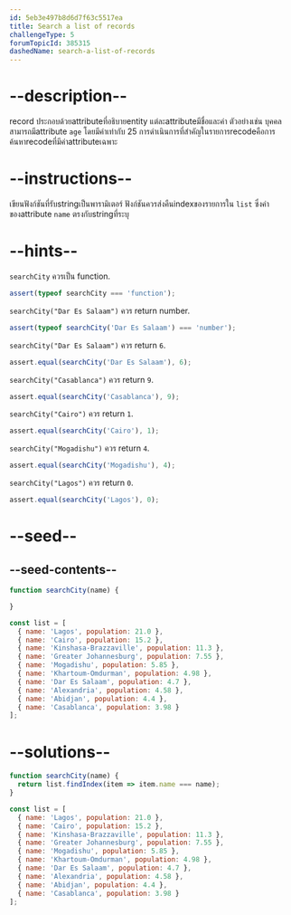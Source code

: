 ```yaml
---
id: 5eb3e497b8d6d7f63c5517ea
title: Search a list of records
challengeType: 5
forumTopicId: 385315
dashedName: search-a-list-of-records
---
```


# --description--

record ประกอบด้วยattributeที่อธิบายentity แต่ละattributeมีชื่อและค่า ตัวอย่างเช่น บุคคลสามารถมีattribute `age` โดยมีค่าเท่ากับ 25 การดำเนินการที่สำคัญในรายการrecodeคือการค้นหาrecodeที่มีค่าattributeเฉพาะ

# --instructions--

เขียนฟังก์ชันที่รับstringเป็นพารามิเตอร์ ฟังก์ชันควรส่งคืนindexของรายการใน `list` ซึ่งค่าของattribute `name` ตรงกับstringที่ระบุ

# --hints--

`searchCity` ควรเป็น function.

```js
assert(typeof searchCity === 'function');
```

`searchCity("Dar Es Salaam")` ควร return number.

```js
assert(typeof searchCity('Dar Es Salaam') === 'number');
```

`searchCity("Dar Es Salaam")` ควร return `6`.

```js
assert.equal(searchCity('Dar Es Salaam'), 6);
```

`searchCity("Casablanca")` ควร return `9`.

```js
assert.equal(searchCity('Casablanca'), 9);
```

`searchCity("Cairo")` ควร return `1`.

```js
assert.equal(searchCity('Cairo'), 1);
```

`searchCity("Mogadishu")` ควร return `4`.

```js
assert.equal(searchCity('Mogadishu'), 4);
```

`searchCity("Lagos")` ควร return `0`.

```js
assert.equal(searchCity('Lagos'), 0);
```

# --seed--

## --seed-contents--

```js
function searchCity(name) {

}

const list = [
  { name: 'Lagos', population: 21.0 },
  { name: 'Cairo', population: 15.2 },
  { name: 'Kinshasa-Brazzaville', population: 11.3 },
  { name: 'Greater Johannesburg', population: 7.55 },
  { name: 'Mogadishu', population: 5.85 },
  { name: 'Khartoum-Omdurman', population: 4.98 },
  { name: 'Dar Es Salaam', population: 4.7 },
  { name: 'Alexandria', population: 4.58 },
  { name: 'Abidjan', population: 4.4 },
  { name: 'Casablanca', population: 3.98 }
];
```

# --solutions--

```js
function searchCity(name) {
  return list.findIndex(item => item.name === name);
}

const list = [
  { name: 'Lagos', population: 21.0 },
  { name: 'Cairo', population: 15.2 },
  { name: 'Kinshasa-Brazzaville', population: 11.3 },
  { name: 'Greater Johannesburg', population: 7.55 },
  { name: 'Mogadishu', population: 5.85 },
  { name: 'Khartoum-Omdurman', population: 4.98 },
  { name: 'Dar Es Salaam', population: 4.7 },
  { name: 'Alexandria', population: 4.58 },
  { name: 'Abidjan', population: 4.4 },
  { name: 'Casablanca', population: 3.98 }
];
```
